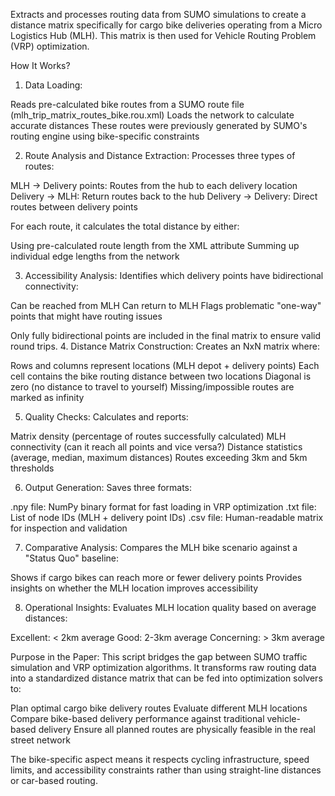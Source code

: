 Extracts and processes routing data from SUMO simulations to create a distance matrix specifically for cargo bike deliveries operating from a Micro Logistics Hub (MLH). This matrix is then used for Vehicle Routing Problem (VRP) optimization.

How It Works?

1. Data Loading:

Reads pre-calculated bike routes from a SUMO route file (mlh_trip_matrix_routes_bike.rou.xml)
Loads the network to calculate accurate distances
These routes were previously generated by SUMO's routing engine using bike-specific constraints

2. Route Analysis and Distance Extraction:
Processes three types of routes:

MLH → Delivery points: Routes from the hub to each delivery location
Delivery → MLH: Return routes back to the hub
Delivery → Delivery: Direct routes between delivery points

For each route, it calculates the total distance by either:

Using pre-calculated route length from the XML attribute
Summing up individual edge lengths from the network

3. Accessibility Analysis:
Identifies which delivery points have bidirectional connectivity:

Can be reached from MLH
Can return to MLH
Flags problematic "one-way" points that might have routing issues

Only fully bidirectional points are included in the final matrix to ensure valid round trips.
4. Distance Matrix Construction:
Creates an NxN matrix where:

Rows and columns represent locations (MLH depot + delivery points)
Each cell contains the bike routing distance between two locations
Diagonal is zero (no distance to travel to yourself)
Missing/impossible routes are marked as infinity

5. Quality Checks:
Calculates and reports:

Matrix density (percentage of routes successfully calculated)
MLH connectivity (can it reach all points and vice versa?)
Distance statistics (average, median, maximum distances)
Routes exceeding 3km and 5km thresholds

6. Output Generation:
Saves three formats:

.npy file: NumPy binary format for fast loading in VRP optimization
.txt file: List of node IDs (MLH + delivery point IDs)
.csv file: Human-readable matrix for inspection and validation

7. Comparative Analysis:
Compares the MLH bike scenario against a "Status Quo" baseline:

Shows if cargo bikes can reach more or fewer delivery points
Provides insights on whether the MLH location improves accessibility

8. Operational Insights:
Evaluates MLH location quality based on average distances:

Excellent: < 2km average
Good: 2-3km average
Concerning: > 3km average

Purpose in the Paper:
This script bridges the gap between SUMO traffic simulation and VRP optimization algorithms. It transforms raw routing data into a standardized distance matrix that can be fed into optimization solvers to:

Plan optimal cargo bike delivery routes
Evaluate different MLH locations
Compare bike-based delivery performance against traditional vehicle-based delivery
Ensure all planned routes are physically feasible in the real street network

The bike-specific aspect means it respects cycling infrastructure, speed limits, and accessibility constraints rather than using straight-line distances or car-based routing.
